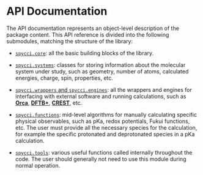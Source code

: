 # API Documentation

The API documentation represents an object-level description of the package content.
This API reference is divided into the following submodules, matching the structure of the library:

* [`spycci.core`](API-core): all the basic building blocks of the library.

* [`spycci.systems`](API-systems): classes for storing information about the molecular system under study, such as geometry, number of atoms, calculated energies, charge, spin, properties, etc.

* [`spycci.wrappers` and `spycci.engines`](API-wrappers): all the wrappers and engines for interfacing with external software and running calculations, such as **[Orca](https://sites.google.com/site/orcainputlibrary/home)**, **[DFTB+](https://dftbplus.org/)**, **[CREST](https://xtb-docs.readthedocs.io/en/latest/crest.html)**, etc.

* [`spycci.functions`](API-functions): mid-level algorithms for manually calculating specific physical observables, such as pKa, redox potentials, Fukui functions, etc. The user must provide all the necessary species for the calculation, for example the specific protonated and deprotonated species in a pKa calculation.

* [`spycci.tools`](API-tools): various useful functions called internally throughout the code. The user should generally not need to use this module during normal operation.
